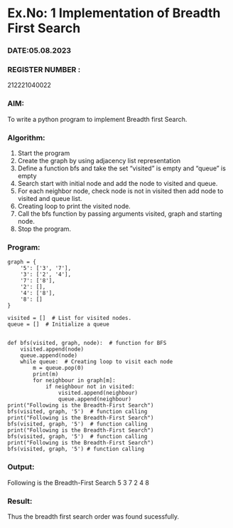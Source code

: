 # Ex.No: 1  Implementation of Breadth First Search 
### DATE:05.08.2023                                                                          
### REGISTER NUMBER : 
212221040022
### AIM: 
To write a python program to implement Breadth first Search. 
### Algorithm:
1. Start the program
2. Create the graph by using adjacency list representation
3. Define a function bfs and take the set “visited” is empty and “queue” is empty
4. Search start with initial node and add the node to visited and queue.
5. For each neighbor node, check node is not in visited then add node to visited and queue list.
6.  Creating loop to print the visited node.
7.   Call the bfs function by passing arguments visited, graph and starting node.
8.   Stop the program.
### Program:
```
graph = {
    '5': ['3', '7'],
    '3': ['2', '4'],
    '7': ['8'],
    '2': [],
    '4': ['8'],
    '8': []
}

visited = []  # List for visited nodes.
queue = []  # Initialize a queue


def bfs(visited, graph, node):  # function for BFS
    visited.append(node)
    queue.append(node)
    while queue:  # Creating loop to visit each node
        m = queue.pop(0)
        print(m)
        for neighbour in graph[m]:
            if neighbour not in visited:
                visited.append(neighbour)
                queue.append(neighbour)
print("Following is the Breadth-First Search")
bfs(visited, graph, '5')  # function calling
print("Following is the Breadth-First Search")
bfs(visited, graph, '5')  # function calling
print("Following is the Breadth-First Search")
bfs(visited, graph, '5')  # function calling
print("Following is the Breadth-First Search")
bfs(visited, graph, '5') # function calling
```
### Output:
Following is the Breadth-First Search
5
3
7
2
4
8
### Result:
Thus the breadth first search order was found sucessfully.
